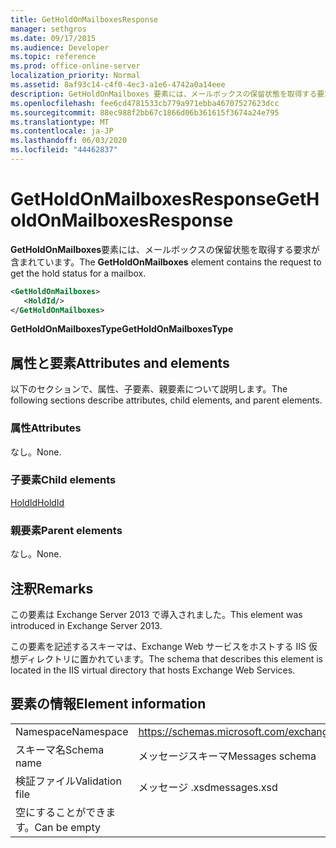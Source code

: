 ```yaml
---
title: GetHoldOnMailboxesResponse
manager: sethgros
ms.date: 09/17/2015
ms.audience: Developer
ms.topic: reference
ms.prod: office-online-server
localization_priority: Normal
ms.assetid: 8af93c14-c4f0-4ec3-a1e6-4742a0a14eee
description: GetHoldOnMailboxes 要素には、メールボックスの保留状態を取得する要求が含まれています。
ms.openlocfilehash: fee6cd4781533cb779a971ebba46707527623dcc
ms.sourcegitcommit: 88ec988f2bb67c1866d06b361615f3674a24e795
ms.translationtype: MT
ms.contentlocale: ja-JP
ms.lasthandoff: 06/03/2020
ms.locfileid: "44462837"
---
```

# <a name="getholdonmailboxesresponse"></a><span data-ttu-id="faa16-103">GetHoldOnMailboxesResponse</span><span class="sxs-lookup"><span data-stu-id="faa16-103">GetHoldOnMailboxesResponse</span></span>

<span data-ttu-id="faa16-104">**GetHoldOnMailboxes**要素には、メールボックスの保留状態を取得する要求が含まれています。</span><span class="sxs-lookup"><span data-stu-id="faa16-104">The **GetHoldOnMailboxes** element contains the request to get the hold status for a mailbox.</span></span> 
  
```XML
<GetHoldOnMailboxes>
   <HoldId/>
</GetHoldOnMailboxes>
```

 <span data-ttu-id="faa16-105">**GetHoldOnMailboxesType**</span><span class="sxs-lookup"><span data-stu-id="faa16-105">**GetHoldOnMailboxesType**</span></span>
## <a name="attributes-and-elements"></a><span data-ttu-id="faa16-106">属性と要素</span><span class="sxs-lookup"><span data-stu-id="faa16-106">Attributes and elements</span></span>

<span data-ttu-id="faa16-107">以下のセクションで、属性、子要素、親要素について説明します。</span><span class="sxs-lookup"><span data-stu-id="faa16-107">The following sections describe attributes, child elements, and parent elements.</span></span>
  
### <a name="attributes"></a><span data-ttu-id="faa16-108">属性</span><span class="sxs-lookup"><span data-stu-id="faa16-108">Attributes</span></span>

<span data-ttu-id="faa16-109">なし。</span><span class="sxs-lookup"><span data-stu-id="faa16-109">None.</span></span>
  
### <a name="child-elements"></a><span data-ttu-id="faa16-110">子要素</span><span class="sxs-lookup"><span data-stu-id="faa16-110">Child elements</span></span>

[<span data-ttu-id="faa16-111">HoldId</span><span class="sxs-lookup"><span data-stu-id="faa16-111">HoldId</span></span>](holdid.md)
  
### <a name="parent-elements"></a><span data-ttu-id="faa16-112">親要素</span><span class="sxs-lookup"><span data-stu-id="faa16-112">Parent elements</span></span>

<span data-ttu-id="faa16-113">なし。</span><span class="sxs-lookup"><span data-stu-id="faa16-113">None.</span></span>
  
## <a name="remarks"></a><span data-ttu-id="faa16-114">注釈</span><span class="sxs-lookup"><span data-stu-id="faa16-114">Remarks</span></span>

<span data-ttu-id="faa16-115">この要素は Exchange Server 2013 で導入されました。</span><span class="sxs-lookup"><span data-stu-id="faa16-115">This element was introduced in Exchange Server 2013.</span></span>
  
<span data-ttu-id="faa16-116">この要素を記述するスキーマは、Exchange Web サービスをホストする IIS 仮想ディレクトリに置かれています。</span><span class="sxs-lookup"><span data-stu-id="faa16-116">The schema that describes this element is located in the IIS virtual directory that hosts Exchange Web Services.</span></span>
  
## <a name="element-information"></a><span data-ttu-id="faa16-117">要素の情報</span><span class="sxs-lookup"><span data-stu-id="faa16-117">Element information</span></span>

|||
|:-----|:-----|
|<span data-ttu-id="faa16-118">Namespace</span><span class="sxs-lookup"><span data-stu-id="faa16-118">Namespace</span></span>  <br/> |https://schemas.microsoft.com/exchange/services/2006/messages  <br/> |
|<span data-ttu-id="faa16-119">スキーマ名</span><span class="sxs-lookup"><span data-stu-id="faa16-119">Schema name</span></span>  <br/> |<span data-ttu-id="faa16-120">メッセージスキーマ</span><span class="sxs-lookup"><span data-stu-id="faa16-120">Messages schema</span></span>  <br/> |
|<span data-ttu-id="faa16-121">検証ファイル</span><span class="sxs-lookup"><span data-stu-id="faa16-121">Validation file</span></span>  <br/> |<span data-ttu-id="faa16-122">メッセージ .xsd</span><span class="sxs-lookup"><span data-stu-id="faa16-122">messages.xsd</span></span>  <br/> |
|<span data-ttu-id="faa16-123">空にすることができます。</span><span class="sxs-lookup"><span data-stu-id="faa16-123">Can be empty</span></span>  <br/> ||
   

